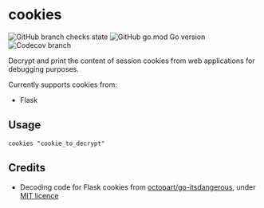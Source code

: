 # cookies

![GitHub branch checks state](https://img.shields.io/github/checks-status/corenting/cookies/master?label=build) ![GitHub go.mod Go version](https://img.shields.io/github/go-mod/go-version/corenting/cookies) ![Codecov branch](https://img.shields.io/codecov/c/github/corenting/cookies/master)

Decrypt and print the content of session cookies from web applications for debugging purposes.

Currently supports cookies from:
- Flask

## Usage

`cookies "cookie_to_decrypt"`

## Credits

- Decoding code for Flask cookies from [octopart/go-itsdangerous](https://github.com/octopart/go-itsdangerous), under [MIT licence](https://github.com/octopart/go-itsdangerous/blob/master/LICENSE)
